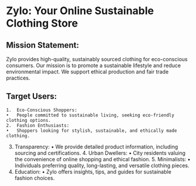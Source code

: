 # Zylo: Your Online Sustainable Clothing Store

## Mission Statement:

Zylo provides high-quality, sustainably sourced clothing for eco-conscious consumers. Our mission is to promote a sustainable lifestyle and reduce environmental impact. We support ethical production and fair trade practices.

## Target Users:

	1.	Eco-Conscious Shoppers:
	•	People committed to sustainable living, seeking eco-friendly clothing options.
	2.	Fashion Enthusiasts:
	•	Shoppers looking for stylish, sustainable, and ethically made clothing.
  3.	Transparency:
	•	We provide detailed product information, including sourcing and certifications.
	4.	Urban Dwellers:
	•	City residents valuing the convenience of online shopping and ethical fashion.
	5.	Minimalists:
	•	Individuals preferring quality, long-lasting, and versatile clothing pieces.
  6.	Education:
	•	Zylo offers insights, tips, and guides for sustainable fashion choices.
